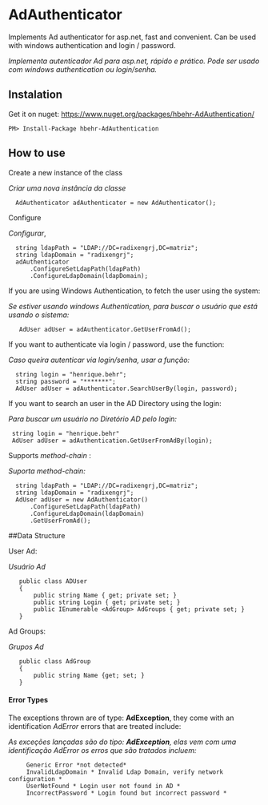 AdAuthenticator
==============

Implements Ad authenticator for asp.net, fast and convenient. Can be used with windows authentication and login / password.

*Implementa autenticador Ad para asp.net, rápido e prático. Pode ser usado com windows authentication ou login/senha.*

## Instalation
Get it on nuget: https://www.nuget.org/packages/hbehr-AdAuthentication/

	PM> Install-Package hbehr-AdAuthentication

## How to use
Create a new instance of the class

*Criar uma nova instância da classe*

      AdAuthenticator adAuthenticator = new AdAuthenticator();

Configure

*Configurar*,

      string ldapPath = "LDAP://DC=radixengrj,DC=matriz";
      string ldapDomain = "radixengrj";
      adAuthenticator
          .ConfigureSetLdapPath(ldapPath)
          .ConfigureLdapDomain(ldapDomain);
          
If you are using Windows Authentication, to fetch the user using the system:

*Se estiver usando windows Authentication, para buscar o usuário que está usando o sistema:*

       AdUser adUser = adAuthenticator.GetUserFromAd();
      
If you want to authenticate via login / password, use the function:

*Caso queira autenticar via login/senha, usar a função:*

      string login = "henrique.behr";
      string password = "*******";
      AdUser adUser = adAuthenticator.SearchUserBy(login, password);
      
If you want to search an user in the AD Directory using the login:

*Para buscar um usuário no Diretório AD pelo login:*

	 string login = "henrique.behr"
	 AdUser adUser = adAuthentication.GetUserFromAdBy(login);

	  
Supports *method-chain* :

*Suporta method-chain:*

      string ldapPath = "LDAP://DC=radixengrj,DC=matriz";
      string ldapDomain = "radixengrj";
      AdUser adUser = new AdAuthenticator()
          .ConfigureSetLdapPath(ldapPath)
          .ConfigureLdapDomain(ldapDomain)
          .GetUserFromAd();
          
##Data Structure

User Ad:

*Usuário Ad*

       public class ADUser
       {
           public string Name { get; private set; }
           public string Login { get; private set; }
           public IEnumerable <AdGroup> AdGroups { get; private set; }
       }
      
Ad Groups:

*Grupos Ad*

       public class AdGroup
       {
           public string Name {get; set; }
       }
      
#### Error Types

The exceptions thrown are of type: **AdException**, they come with an identification *AdError* errors that are treated include:

*As exceções lançadas são do tipo: **AdException**, elas vem com uma identificação AdError os erros que são tratados incluem:*

         Generic Error *not detected*
         InvalidLdapDomain * Invalid Ldap Domain, verify network configuration *
         UserNotFound * Login user not found in AD *
         IncorrectPassword * Login found but incorrect password *
